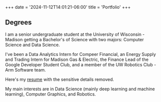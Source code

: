 +++
date = '2024-11-12T14:01:21-06:00'
title = 'Portfolio'
+++

## Degrees

I am a senior undergraduate student at the University of Wisconsin - Madison getting a Bachelor's of Science with two majors: Computer Science and Data Science. 

I've been a Data Analytics Intern for Compeer Financial, an Energy Supply and Trading Intern for Madison Gas & Electric, the Finance Lead of the Google Developer Student Club, and a member of the UW Robotics Club - Arm Software team. 

Here's my <a href="/resume_nodetails.pdf" download="/resume_nodetails.pdf">resume</a> with the sensitive details removed. 

My main interests are in Data Science (mainly deep learning and machine learning), Computer Graphics, and Robotics. 
